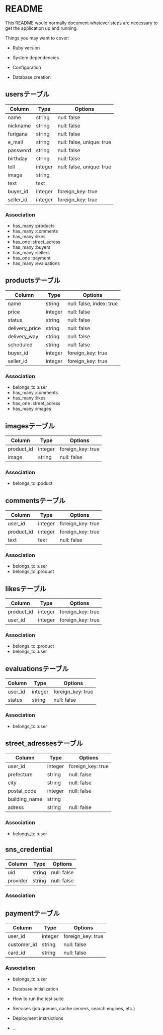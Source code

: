 # README

This README would normally document whatever steps are necessary to get the
application up and running.

Things you may want to cover:

* Ruby version

* System dependencies

* Configuration

* Database creation
## usersテーブル
|Column|Type|Options|
|------|----|-------|
|name|string|null: false|
|nickname|string|null: false|
|furigana|string|null: false|
|e_mail|string|null: false, unique: true|
|password|string|null: false|
|birthday|string|null: false|
|tell|integer|null: false, unique: true|
|image|string||
|text|text||
|buyer_id|integer|foreign_key: true|
|seller_id|integer|foreign_key: true|

### Association
- has_many :products
- has_many :comments
- has_many :likes
- has_one :street_adress
- has_many :buyers
- has_many :sellers
- has_one :payment
- has_many :evaluations

## productsテーブル
|Column|Type|Options|
|------|----|-------|
|name|string|null: false, index: true|
|price|integer|null: false|
|status|string|null: false|
|delivery_price|string|null: false|
|delivery_way|string|null: false|
|scheduled|string|null: false|
|buyer_id|integer|foreign_key: true|
|seller_id|integer|foreign_key: true|

### Association
- belongs_to :user
- has_many :comments
- has_many :likes
- has_one :street_adress
- has_many :images

## imagesテーブル
|Column|Type|Options|
|------|----|-------|
|product_id|integer|foreign_key: true|
|image|string|null: false|

### Association
- belongs_to :poduct

## commentsテーブル
|Column|Type|Options|
|------|----|-------|
|user_id|integer|foreign_key: true|
|product_id|integer|foreign_key: true|
|text|text|null: false|

### Association
- belongs_to :user
- belongs_to :product

## likesテーブル
|Column|Type|Options|
|------|----|-------|
|product_id|integer|foreign_key: true|
|user_id|integer|foreign_key: true|

### Association
- belongs_to :product
- belongs_to :user

## evaluationsテーブル
|Column|Type|Options|
|------|----|-------|
|user_id|integer|foreign_key: true|
|status|string|null: false|

### Association
- belongs_to :user

## street_adressesテーブル
|Column|Type|Options|
|------|----|-------|
|user_id|integer|foreign_key: true|
|prefecture|string|null: false|
|city|string|null: false|
|postal_code|integer|null: false|
|building_name|string||
|adress|string|null: false|

### Association
- belongs_to :user

## sns_credential
|Column|Type|Options|
|------|----|-------|
|uid|string|null: false|
|provider|string|null: false|

### Association

## paymentテーブル
|Column|Type|Options|
|------|----|-------|
|user_id|integer|foreign_key: true|
|customer_id|string|null: false|
|card_id|string|null: false|

### Association
- belongs_to :user

* Database initialization

* How to run the test suite

* Services (job queues, cache servers, search engines, etc.)

* Deployment instructions

* ...